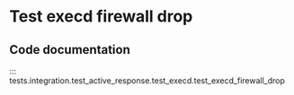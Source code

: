 # Test execd firewall drop


## Code documentation   

::: tests.integration.test_active_response.test_execd.test_execd_firewall_drop
